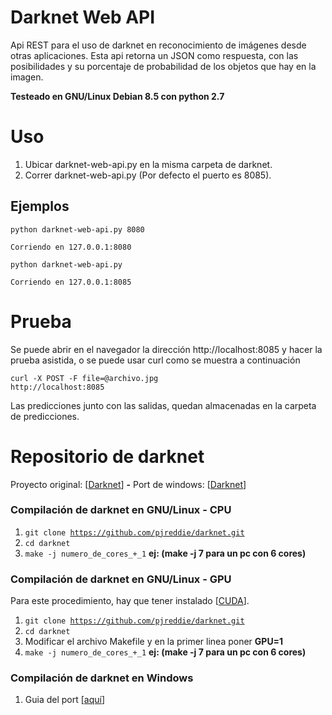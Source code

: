 # Darknet Web API
Api REST para el uso de darknet en reconocimiento de imágenes desde otras aplicaciones. Esta api retorna un JSON como respuesta, con las posibilidades y su porcentaje de probabilidad de los objetos que hay en la imagen.

<b> Testeado en GNU/Linux Debian 8.5 con python 2.7</b>

# Uso
1. Ubicar darknet-web-api.py en la misma carpeta de darknet.
2. Correr darknet-web-api.py (Por defecto el puerto es 8085).

## Ejemplos
<code>python darknet-web-api.py 8080  
Corriendo en 127.0.0.1:8080</code> 

<code>python darknet-web-api.py  
Corriendo en 127.0.0.1:8085</code> 

# Prueba

Se puede abrir en el navegador la dirección http://localhost:8085
y hacer la prueba asistida, o se puede usar curl como se muestra
a continuación

<code>curl -X POST -F file=@archivo.jpg http://localhost:8085</code>

Las predicciones junto con las salidas, quedan almacenadas en la carpeta de predicciones.

# Repositorio de darknet
Proyecto original: [<a target="_blank" href="https://github.com/pjreddie/darknet">Darknet</a>] <b>-</b> 
Port de windows: [<a target="_blank"  href="https://github.com/AlexeyAB/darknet">Darknet</a>]

### Compilación de darknet en GNU/Linux - CPU
1. <code>git clone https://github.com/pjreddie/darknet.git</code>
2. <code>cd darknet</code>
3. <code>make -j numero_de_cores_+_1</code> <b>ej: (make -j 7 para un pc con 6 cores)</b>

### Compilación de darknet en GNU/Linux - GPU
Para este procedimiento, hay que tener instalado [<a  target="_blank" href="https://developer.nvidia.com/cuda-downloads">CUDA</a>].

1. <code>git clone https://github.com/pjreddie/darknet.git</code>
2. <code>cd darknet</code>
3. Modificar el archivo Makefile y en la primer linea poner <b>GPU=1</b>
4. <code>make -j numero_de_cores_+_1</code> <b>ej: (make -j 7 para un pc con 6 cores)</b>

### Compilación de darknet en Windows
1. Guia del port [<a  target="_blank" href="https://github.com/AlexeyAB/darknet#how-to-compile-on-windows">aquí</a>]

